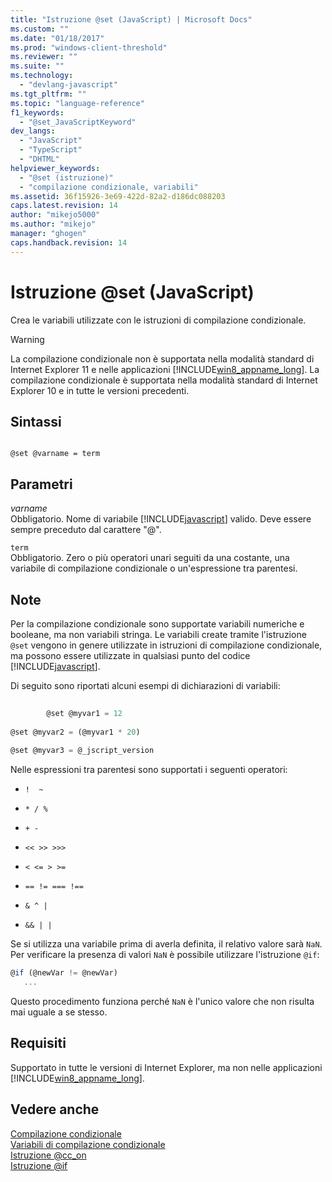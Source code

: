 ```yaml
---
title: "Istruzione @set (JavaScript) | Microsoft Docs"
ms.custom: ""
ms.date: "01/18/2017"
ms.prod: "windows-client-threshold"
ms.reviewer: ""
ms.suite: ""
ms.technology: 
  - "devlang-javascript"
ms.tgt_pltfrm: ""
ms.topic: "language-reference"
f1_keywords: 
  - "@set_JavaScriptKeyword"
dev_langs: 
  - "JavaScript"
  - "TypeScript"
  - "DHTML"
helpviewer_keywords: 
  - "@set (istruzione)"
  - "compilazione condizionale, variabili"
ms.assetid: 36f15926-3e69-422d-82a2-d186dc088203
caps.latest.revision: 14
author: "mikejo5000"
ms.author: "mikejo"
manager: "ghogen"
caps.handback.revision: 14
---
```

# Istruzione @set (JavaScript)
Crea le variabili utilizzate con le istruzioni di compilazione condizionale.  
  
> [!WARNING]
>  La compilazione condizionale non è supportata nella modalità standard di Internet Explorer 11 e nelle applicazioni [!INCLUDE[win8_appname_long](../../javascript/includes/win8-appname-long-md.md)].  La compilazione condizionale è supportata nella modalità standard di Internet Explorer 10 e in tutte le versioni precedenti.  
  
## Sintassi  
  
```  
  
@set @varname = term   
```  
  
## Parametri  
 *varname*  
 Obbligatorio.  Nome di variabile [!INCLUDE[javascript](../../javascript/includes/javascript-md.md)] valido.  Deve essere sempre preceduto dal carattere "@".  
  
 `term`  
 Obbligatorio.  Zero o più operatori unari seguiti da una costante, una variabile di compilazione condizionale o un'espressione tra parentesi.  
  
## Note  
 Per la compilazione condizionale sono supportate variabili numeriche e booleane,  ma non variabili stringa.  Le variabili create tramite l'istruzione `@set` vengono in genere utilizzate in istruzioni di compilazione condizionale, ma possono essere utilizzate in qualsiasi punto del codice [!INCLUDE[javascript](../../javascript/includes/javascript-md.md)].  
  
 Di seguito sono riportati alcuni esempi di dichiarazioni di variabili:  
  
```javascript  
  
        @set @myvar1 = 12  
  
@set @myvar2 = (@myvar1 * 20)  
  
@set @myvar3 = @_jscript_version  
```  
  
 Nelle espressioni tra parentesi sono supportati i seguenti operatori:  
  
-   `!  ~`  
  
-   `* / %`  
  
-   `+ -`  
  
-   `<< >> >>>`  
  
-   `< <= > >=`  
  
-   `== != === !==`  
  
-   `& ^ |`  
  
-   `&& | |`  
  
 Se si utilizza una variabile prima di averla definita, il relativo valore sarà `NaN`.  Per verificare la presenza di valori `NaN` è possibile utilizzare l'istruzione `@if`:  
  
```javascript  
@if (@newVar != @newVar)  
   ...  
```  
  
 Questo procedimento funziona perché `NaN` è l'unico valore che non risulta mai uguale a se stesso.  
  
## Requisiti  
 Supportato in tutte le versioni di Internet Explorer, ma non nelle applicazioni [!INCLUDE[win8_appname_long](../../javascript/includes/win8-appname-long-md.md)].  
  
## Vedere anche  
 [Compilazione condizionale](../../javascript/advanced/conditional-compilation-javascript.md)   
 [Variabili di compilazione condizionale](../../javascript/advanced/conditional-compilation-variables-javascript.md)   
 [Istruzione @cc\_on](../../javascript/reference/at-cc-on-statement-javascript.md)   
 [Istruzione @if](../../javascript/reference/at-if-statement-javascript.md)